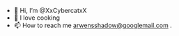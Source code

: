 - 👋 Hi, I’m @XxCybercatxX
- 💞️ I love cooking
- 📫 How to reach me arwensshadow@googlemail.com
.

<!---
XxCybercatxX/XxCybercatxX is a ✨ special ✨ repository because its `README.md` (this file) appears on your GitHub profile.
You can click the Preview link to take a look at your changes.
--->
